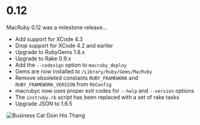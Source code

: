 # 0.12

MacRuby 0.12 was a milestone release...

 * Add support for XCode 4.3
 * Drop support for XCode 4.2 and earlier
 * Upgrade to RubyGems 1.8.x
 * Upgrade to Rake 0.9.x
 * Add the `--codesign` option to `macruby_deploy`
 * Gems are now installed to `/Library/Ruby/Gems/MacRuby`
 * Remove obsoleted constants `RUBY_FRAMEWORK` and `RUBY_FRAMEWORK_VERSION` from `RbConfig`
 * macrubyc now uses proper exit codes for `--help` and `--version` options
 * The `instruby.rb` script has been replaced with a set of rake tasks
 * Upgrade JSON to 1.6.5

![Business Cat Doin His Thang](http://i.imgur.com/2KmJW.jpg)
